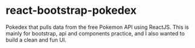 # react-bootstrap-pokedex
Pokedex that pulls data from the free Pokemon API using ReactJS. This is mainly for bootstrap, api and components practice, and I also wanted to build a clean and fun UI.
